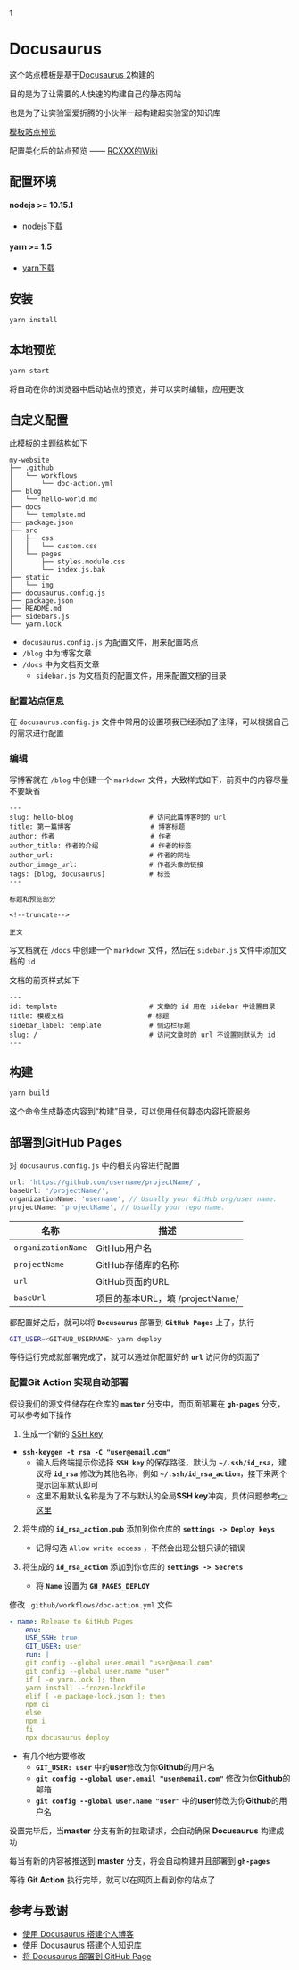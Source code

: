 1

# Docusaurus

这个站点模板是基于[Docusaurus 2](https://v2.docusaurus.io/)构建的

目的是为了让需要的人快速的构建自己的静态网站

也是为了让实验室爱折腾的小伙伴一起构建起实验室的知识库

[模板站点预览](https://sinnammanyo.cn/docusaurus-template/)

配置美化后的站点预览 —— [RCXXX的Wiki](https://sinnammanyo.cn/docs/)

## 配置环境

#### nodejs >= 10.15.1

- [nodejs下载](https://nodejs.org/en/download/)

#### yarn >= 1.5

- [yarn下载](https://classic.yarnpkg.com/en/)

## 安装

```bash
yarn install
```

## 本地预览

```bash
yarn start
```

将自动在你的浏览器中启动站点的预览，并可以实时编辑，应用更改

## 自定义配置

此模板的主题结构如下

```console
my-website
├── .github
│   └── workflows
│       └── doc-action.yml
├── blog
│   └── hello-world.md
├── docs
│   └── template.md
├── package.json
├── src
│   ├── css
│   │   └── custom.css
│   └── pages
│       ├── styles.module.css
│       └── index.js.bak
├── static
│   └── img
├── docusaurus.config.js
├── package.json
├── README.md
├── sidebars.js
└── yarn.lock
```

- `docusaurus.config.js` 为配置文件，用来配置站点
- `/blog` 中为博客文章
- `/docs` 中为文档页文章
  - `sidebar.js` 为文档页的配置文件，用来配置文档的目录

### 配置站点信息

在 `docusaurus.config.js` 文件中常用的设置项我已经添加了注释，可以根据自己的需求进行配置

### 编辑

写博客就在 `/blog` 中创建一个 `markdown` 文件，大致样式如下，前页中的内容尽量不要缺省

```console
---
slug: hello-blog                   # 访问此篇博客时的 url
title: 第一篇博客                    # 博客标题
author: 作者                        # 作者
author_title: 作者的介绍             # 作者的标签
author_url:                        # 作者的网址
author_image_url:                  # 作者头像的链接
tags: [blog, docusaurus]           # 标签
---

标题和预览部分

<!--truncate-->

正文
```

写文档就在 `/docs` 中创建一个 `markdown` 文件，然后在 `sidebar.js` 文件中添加文档的 `id`

文档的前页样式如下

```console
---
id: template                       # 文章的 id 用在 sidebar 中设置目录
title: 模板文档                     # 标题
sidebar_label: template            # 侧边栏标题
slug: /                            # 访问文章时的 url 不设置则默认为 id
---
```

## 构建

```bash
yarn build
```

这个命令生成静态内容到“构建”目录，可以使用任何静态内容托管服务

## 部署到GitHub Pages

对 `docusaurus.config.js` 中的相关内容进行配置

```js
url: 'https://github.com/username/projectName/',
baseUrl: '/projectName/',
organizationName: 'username', // Usually your GitHub org/user name.
projectName: 'projectName', // Usually your repo name.
```

| 名称                 | 描述                            |
| -------------------- | ------------------------------- |
| `organizationName` | GitHub用户名                    |
| `projectName`      | GitHub存储库的名称              |
| `url`              | GitHub页面的URL                 |
| `baseUrl`          | 项目的基本URL，填 /projectName/ |

都配置好之后，就可以将 **`Docusaurus`** 部署到 **`GitHub Pages`** 上了，执行

```bash
GIT_USER=<GITHUB_USERNAME> yarn deploy
```

等待运行完成就部署完成了，就可以通过你配置好的 **`url`** 访问你的页面了

### 配置Git Action 实现自动部署

假设我们的源文件储存在仓库的 **`master`** 分支中，而页面部署在 **`gh-pages`** 分支，可以参考如下操作

1. 生成一个新的 [SSH key](https://docs.github.com/en/free-pro-team@latest/github/authenticating-to-github/generating-a-new-ssh-key-and-adding-it-to-the-ssh-agent)

- **`ssh-keygen -t rsa -C "user@email.com"`**
  - 输入后终端提示你选择 **`SSH key`** 的保存路径，默认为 **`~/.ssh/id_rsa`**，建议将 **`id_rsa`** 修改为其他名称，例如 **`~/.ssh/id_rsa_action`**，接下来两个提示回车默认即可
  - 这里不用默认名称是为了不与默认的全局**SSH key**冲突，具体问题参考[👉这里](https://www.jianshu.com/p/f7f4142a1556)

2. 将生成的 **`id_rsa_action.pub`** 添加到你仓库的 **`settings -> Deploy keys`**

   - 记得勾选 `Allow write access` ，不然会出现公钥只读的错误
3. 将生成的 **`id_rsa_action`** 添加到你仓库的 **`settings -> Secrets`**

   - 将 **`Name`** 设置为 **`GH_PAGES_DEPLOY`**

修改 `.github/workflows/doc-action.yml` 文件

```yml
- name: Release to GitHub Pages
    env:
    USE_SSH: true
    GIT_USER: user
    run: |
    git config --global user.email "user@email.com"
    git config --global user.name "user"
    if [ -e yarn.lock ]; then
    yarn install --frozen-lockfile
    elif [ -e package-lock.json ]; then
    npm ci
    else
    npm i
    fi
    npx docusaurus deploy
```

- 有几个地方要修改
  - **`GIT_USER: user`** 中的**user**修改为你**Github**的用户名
  - **`git config --global user.email "user@email.com"`** 修改为你**Github**的邮箱
  - **`git config --global user.name "user"`** 中的**user**修改为你**Github**的用户名

设置完毕后，当**master** 分支有新的拉取请求，会自动确保 **Docusaurus** 构建成功

每当有新的内容被推送到 **master** 分支，将会自动构建并且部署到 **`gh-pages`**

等待 **Git Action** 执行完毕，就可以在网页上看到你的站点了

## 参考与致谢

- [使用 Docusaurus 搭建个人博客](https://www.zxuqian.cn/deploy-a-docusaurus-site)
- [使用 Docusaurus 搭建个人知识库](https://sinnammanyo.cn/docs/docs/about-build)
- [将 Docusaurus 部署到 GitHub Page](https://sinnammanyo.cn/docs/docs/about-deploy)
